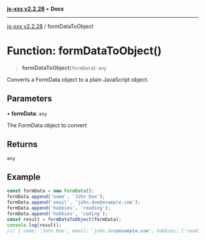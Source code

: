 [**js-xxx v2.2.28**](../README.md) • **Docs**

***

[js-xxx v2.2.28](../README.md) / formDataToObject

# Function: formDataToObject()

> **formDataToObject**(`formData`): `any`

Converts a FormData object to a plain JavaScript object.

## Parameters

• **formData**: `any`

The FormData object to convert

## Returns

`any`

## Example

```ts
const formData = new FormData();
formData.append('name', 'John Doe');
formData.append('email', 'john.doe@example.com');
formData.append('hobbies', 'reading');
formData.append('hobbies', 'coding');
const result = formDataToObject(formData);
console.log(result);
/// { name: 'John Doe', email: 'john.doe@example.com', hobbies: ['reading', 'coding'] }
```
